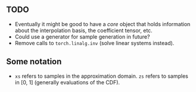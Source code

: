 ## TODO
 - Eventually it might be good to have a *core* object that holds information about the interpolation basis, the coefficient tensor, etc.
 - Could use a generator for sample generation in future?
 - Remove calls to `torch.linalg.inv` (solve linear systems instead).

## Some notation
 - `xs` refers to samples in the approximation domain. `zs` refers to samples in [0, 1] (generally evaluations of the CDF).